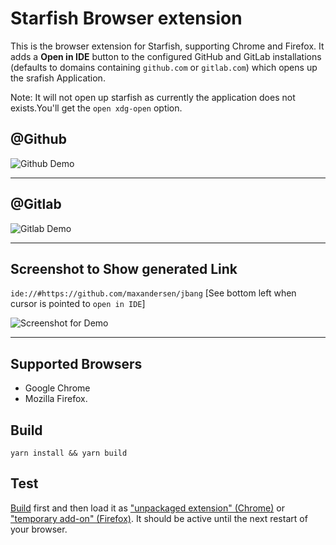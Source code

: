 # Starfish Browser extension


This is the browser extension for Starfish, supporting Chrome and Firefox. It adds a **Open in IDE** button to the configured GitHub and GitLab installations (defaults to domains containing `github.com` or `gitlab.com`) which opens up the srafish Application.

Note: It will not open up starfish as currently the application does not exists.You'll get the `open xdg-open` option.

## @Github
![Github Demo](https://user-images.githubusercontent.com/31308705/78818628-965dd600-79f2-11ea-916e-5ff06ddc7b42.gif)

-------------------------------------------------------------------------------------------------------------

## @Gitlab
![Gitlab Demo](https://user-images.githubusercontent.com/31308705/78818989-23a12a80-79f3-11ea-87e8-3a2b6abf54f9.gif)

-------------------------------------------------------------------------------------------------------------

## Screenshot to Show generated Link
`ide://#https://github.com/maxandersen/jbang`
[See bottom left when cursor is pointed to `open in IDE`]

![Screenshot for Demo](https://user-images.githubusercontent.com/31308705/78819496-f6a14780-79f3-11ea-8c4b-52e8a3f28931.png)

-------------------------------------------------------------------------------------------------------------

## Supported Browsers
* Google Chrome 
* Mozilla Firefox.
## Build

```
yarn install && yarn build
```

## Test

[Build](#build) first and then load it as ["unpackaged extension" (Chrome)](https://developer.chrome.com/extensions/getstarted#unpacked) or ["temporary add-on" (Firefox)](https://blog.mozilla.org/addons/2015/12/23/loading-temporary-add-ons/). It should be active until the next restart of your browser.
